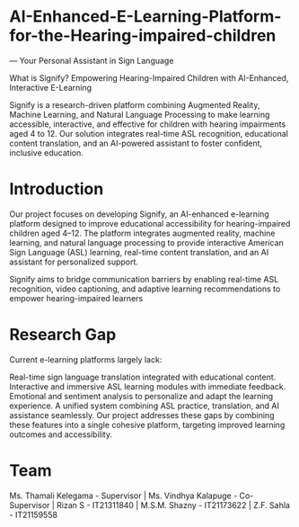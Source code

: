 # AI-Enhanced-E-Learning-Platform-for-the-Hearing-impaired-children
— Your Personal Assistant in Sign Language

What is Signify?
Empowering Hearing-Impaired Children with AI-Enhanced, Interactive E-Learning

Signify is a research-driven platform combining Augmented Reality, Machine Learning, and Natural Language Processing to make learning accessible, interactive, and effective for children with hearing impairments aged 4 to 12. Our solution integrates real-time ASL recognition, educational content translation, and an AI-powered assistant to foster confident, inclusive education.

# Introduction
Our project focuses on developing Signify, an AI-enhanced e-learning platform designed to improve educational accessibility for hearing-impaired children aged 4–12. The platform integrates augmented reality, machine learning, and natural language processing to provide interactive American Sign Language (ASL) learning, real-time content translation, and an AI assistant for personalized support.

Signify aims to bridge communication barriers by enabling real-time ASL recognition, video captioning, and adaptive learning recommendations to empower hearing-impaired learners

# Research Gap
Current e-learning platforms largely lack:

Real-time sign language translation integrated with educational content.
Interactive and immersive ASL learning modules with immediate feedback.
Emotional and sentiment analysis to personalize and adapt the learning experience.
A unified system combining ASL practice, translation, and AI assistance seamlessly.
Our project addresses these gaps by combining these features into a single cohesive platform, targeting improved learning outcomes and accessibility.

# Team
Ms. Thamali Kelegama - Supervisor |
Ms. Vindhya Kalapuge - Co-Supervisor |
Rizan S - IT21311840 |
M.S.M. Shazny - IT21173622 |
Z.F. Sahla - IT21159558



